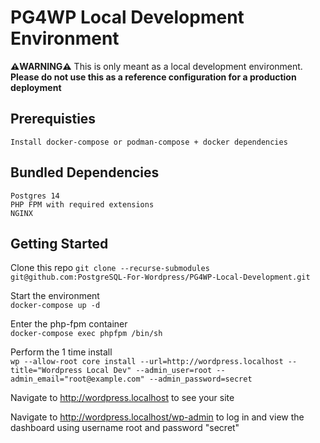 
# PG4WP Local Development Environment

__:warning:WARNING:warning:__ This is only meant as a local development environment.   
__Please do not use this as a reference configuration for a production deployment__

## Prerequisties
    Install docker-compose or podman-compose + docker dependencies

## Bundled Dependencies
    Postgres 14
    PHP FPM with required extensions
    NGINX


## Getting Started
Clone this repo 
`git clone --recurse-submodules git@github.com:PostgreSQL-For-Wordpress/PG4WP-Local-Development.git`

Start the environment  
`docker-compose up -d`

Enter the php-fpm container  
`docker-compose exec phpfpm /bin/sh`

Perform the 1 time install  
`wp --allow-root core install --url=http://wordpress.localhost --title="Wordpress Local Dev" --admin_user=root --admin_email="root@example.com" --admin_password=secret`

Navigate to http://wordpress.localhost to see your site

Navigate to http://wordpress.localhost/wp-admin to log in and view the dashboard using username root and password "secret"
